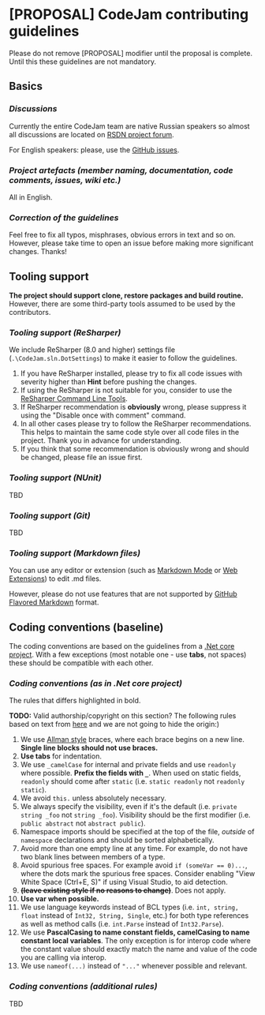 # [PROPOSAL] CodeJam contributing guidelines
Please do not remove [PROPOSAL] modifier until the proposal is complete.
Until this these guidelines are not mandatory.

## Basics
### _Discussions_
Currently the entire CodeJam team are native Russian speakers so almost all discussions are located on [RSDN project forum](http://rsdn.ru/forum/prj.codejam/).

For English speakers: please, use the [GitHub issues](https://github.com/rsdn/CodeJam/issues). 

### _Project artefacts (member naming, documentation, code comments, issues, wiki etc.)_
All in English.

### _Correction of the guidelines_
Feel free to fix all typos, misphrases, obvious errors in text and so on.
However, please take time to open an issue before making more significant changes. Thanks!


## Tooling support
**The project should support clone, restore packages and build routine.**
However, there are some third-party tools assumed to be used by the contributors.

### _Tooling support (ReSharper)_

We include ReSharper (8.0 and higher) settings file (`.\CodeJam.sln.DotSettings`) to make it easier to follow the guidelines.

1. If you have ReSharper installed, please try to fix all code issues with severity higher than **Hint** before pushing the changes.
1. If using the ReSharper is not suitable for you, consider to use the [ReSharper Command Line Tools](https://www.jetbrains.com/resharper/features/command-line.html).
1. If ReSharper recommendation is **obviously** wrong, please suppress it using the "Disable once with comment" command.
1. In all other cases please try to follow the ReSharper recommendations. This helps to maintain the same code style over all code files in the project. Thank you in advance for understanding.
1. If you think that some recommendation is obviously wrong and should be changed, please file an issue first. 

### _Tooling support (NUnit)_
TBD

### _Tooling support (Git)_
TBD

### _Tooling support (Markdown files)_
You can use any editor or extension (such as [Markdown Mode](https://visualstudiogallery.msdn.microsoft.com/0855e23e-4c4c-4c82-8b39-24ab5c5a7f79) or [Web Extensions](https://visualstudiogallery.msdn.microsoft.com/ee6e6d8c-c837-41fb-886a-6b50ae2d06a2)) to edit .md files.

However, please do not use features that are not supported by [GitHub Flavored Markdown](https://guides.github.com/features/mastering-markdown/) format.

## Coding conventions (baseline)
The coding conventions are based on the guidelines from a [.Net core project](https://github.com/dotnet/corefx/blob/master/Documentation/coding-guidelines/coding-style.md).
With a few exceptions (most notable one - use **tabs**, not spaces) these should be compatible with each other.

### _Coding conventions (as in .Net core project)_
The rules that differs highlighted in bold.

 **TODO:** Valid authorship/copyright on this section? The following rules based on text from [here](https://github.com/dotnet/corefx/blob/master/Documentation/coding-guidelines/coding-style.md) and we are not going to hide the origin:)

1. We use [Allman style](http://en.wikipedia.org/wiki/Indent_style#Allman_style) braces, where each brace begins on a new line. **Single line blocks should not use braces.**
2. **Use tabs** for indentation.
3. We use `_camelCase` for internal and private fields and use `readonly` where possible. **Prefix the fields with `_`**. When used on static fields, `readonly` should come after `static` (i.e. `static readonly` not `readonly static`).
4. We avoid `this.` unless absolutely necessary. 
5. We always specify the visibility, even if it's the default (i.e.
   `private string _foo` not `string _foo`). Visibility should be the first modifier (i.e. 
   `public abstract` not `abstract public`).
6. Namespace imports should be specified at the top of the file, *outside* of
   `namespace` declarations and should be sorted alphabetically.
7. Avoid more than one empty line at any time. For example, do not have two
   blank lines between members of a type.
8. Avoid spurious free spaces.
   For example avoid `if (someVar == 0)...`, where the dots mark the spurious free spaces.
   Consider enabling "View White Space (Ctrl+E, S)" if using Visual Studio, to aid detection.
9. **~~(leave existing style if no reasons to change)~~**. Does not apply.
10. **Use var when possible.**
11. We use language keywords instead of BCL types (i.e. `int, string, float` instead of `Int32, String, Single`, etc.) for both type references as well as method calls (i.e. `int.Parse` instead of `Int32.Parse`).
12. We use **PascalCasing to name constant fields, camelCasing to name constant local variables**. The only exception is for interop code where the constant value should exactly match the name and value of the code you are calling via interop.
13. We use ```nameof(...)``` instead of ```"..."``` whenever possible and relevant.

### _Coding conventions (additional rules)_
TBD
